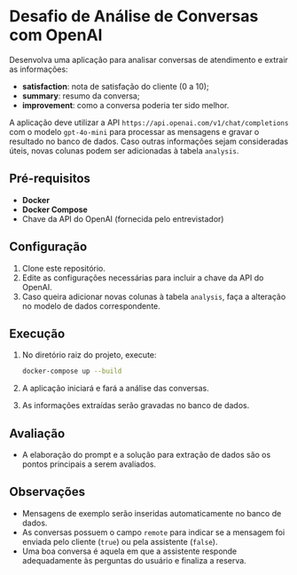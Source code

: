 # Desafio de Análise de Conversas com OpenAI

Desenvolva uma aplicação para analisar conversas de atendimento e extrair as informações:
- **satisfaction**: nota de satisfação do cliente (0 a 10);
- **summary**: resumo da conversa;
- **improvement**: como a conversa poderia ter sido melhor.

A aplicação deve utilizar a API `https://api.openai.com/v1/chat/completions` com o modelo `gpt-4o-mini` para processar as mensagens e gravar o resultado no banco de dados. Caso outras informações sejam consideradas úteis, novas colunas podem ser adicionadas à tabela `analysis`.

## Pré-requisitos

- **Docker**  
- **Docker Compose**  
- Chave da API do OpenAI (fornecida pelo entrevistador)

## Configuração

1. Clone este repositório.
2. Edite as configurações necessárias para incluir a chave da API do OpenAI.
3. Caso queira adicionar novas colunas à tabela `analysis`, faça a alteração no modelo de dados correspondente.

## Execução

1. No diretório raiz do projeto, execute:
   ```bash
   docker-compose up --build
   ```
2. A aplicação iniciará e fará a análise das conversas.

3. As informações extraídas serão gravadas no banco de dados.

## Avaliação
- A elaboração do prompt e a solução para extração de dados são os pontos principais a serem avaliados.

## Observações

- Mensagens de exemplo serão inseridas automaticamente no banco de dados.
- As conversas possuem o campo `remote` para indicar se a mensagem foi enviada pelo cliente (`true`) ou pela assistente (`false`).
- Uma boa conversa é aquela em que a assistente responde adequadamente às perguntas do usuário e finaliza a reserva.  
